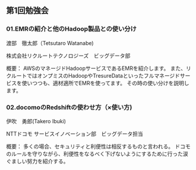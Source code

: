 ## 第1回勉強会

### 01.EMRの紹介と他のHadoop製品との使い分け

渡部　徹太郎（Tetsutaro Watanabe)

株式会社リクルートテクノロジーズ　ビッグデータ部

概要：
AWSのマネージドHadoopサービスであるEMRを紹介します。 また、リクルートではオンプミスのHadoopやTresureDataといったフルマネージドサービスを使いつつも、適材適所でEMRを使ってます。
その時の使い分けを説明します。

### 02.docomoのRedshiftの使わせ方（×使い方)

伊吹　勇郎(Takero Ibuki)

NTTドコモ サービスイノベーション部　ビッグデータ担当

概要：
多くの場合、セキュリティと利便性は相反するものと言われる。
ドコモのルールを守りながら、利便性をなるべく下げないようにするために行った涙
ぐましい努力を紹介する。
